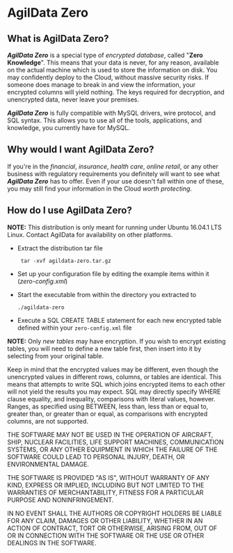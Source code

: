 # AgilData Zero

## What is AgilData Zero?

**_AgilData Zero_** is a special type of *encrypted database*, called "**Zero Knowledge**".  This means that your data is never, for any reason, available on the actual machine which is used to store the information on disk.  You may confidently deploy to the Cloud, without massive security risks.  If someone does manage to break in and view the information, your encrypted columns will yield nothing.  The keys required for decryption, and unencrypted data, never leave your premises.

**_AgilData Zero_** is fully compatible with MySQL drivers, wire protocol, and SQL syntax.  This allows you to use all of the tools, applications, and knowledge, you currently have for MySQL.

## Why would I want AgilData Zero?

If you're in the _financial_, _insurance_, _health care_, _online retail_, or any other business with regulatory requirements you definitely will want to see what **_AgilData Zero_** has to offer.  Even if your use doesn't fall within one of these, you may still find your information in the Cloud *worth protecting*.

## How do I use AgilData Zero?

**NOTE:**  This distribution is only meant for running under Ubuntu 16.04.1 LTS Linux.  Contact AgilData for availability on other platforms.

* Extract the distribution tar file

    ` tar -xvf agildata-zero.tar.gz`
* Set up your configuration file by editing the example items within it (*zero-config.xml*)

* Start the executable from within the directory you extracted to

    `./agildata-zero`
* Execute a SQL CREATE TABLE statement for each new encrypted table defined within your `zero-config.xml` file

**NOTE:** Only *new tables* may have encryption.  If you wish to encrypt existing tables, you will need to define a new table first, then insert into it by selecting from your original table.

Keep in mind that the encrypted values may be different, even though the unencrypted values in different rows, columns, or tables are identical.  This means that attempts to write SQL which joins encrypted items to each other will not yield the results you may expect.  SQL may directly specify WHERE clause equality, and inequality, comparisons with literal values, however.  Ranges, as specified using BETWEEN, less than, less than or equal to, greater than, or greater than or equal, as comparisons with encrypted columns, are not supported.

THE SOFTWARE MAY NOT BE USED IN THE OPERATION OF AIRCRAFT, SHIP, NUCLEAR FACILITIES, LIFE SUPPORT MACHINES, COMMUNICATION SYSTEMS, OR ANY OTHER EQUIPMENT IN WHICH THE FAILURE OF THE SOFTWARE COULD LEAD TO PERSONAL INJURY, DEATH, OR ENVIRONMENTAL DAMAGE.

THE SOFTWARE IS PROVIDED "AS IS", WITHOUT WARRANTY OF ANY KIND, EXPRESS OR IMPLIED, INCLUDING BUT NOT LIMITED TO THE WARRANTIES OF MERCHANTABILITY, FITNESS FOR A PARTICULAR PURPOSE AND NONINFRINGEMENT.

IN NO EVENT SHALL THE AUTHORS OR COPYRIGHT HOLDERS BE LIABLE FOR ANY CLAIM, DAMAGES OR OTHER LIABILITY, WHETHER IN AN ACTION OF CONTRACT, TORT OR OTHERWISE, ARISING FROM, OUT OF OR IN CONNECTION WITH THE SOFTWARE OR THE USE OR OTHER DEALINGS IN THE SOFTWARE.  
